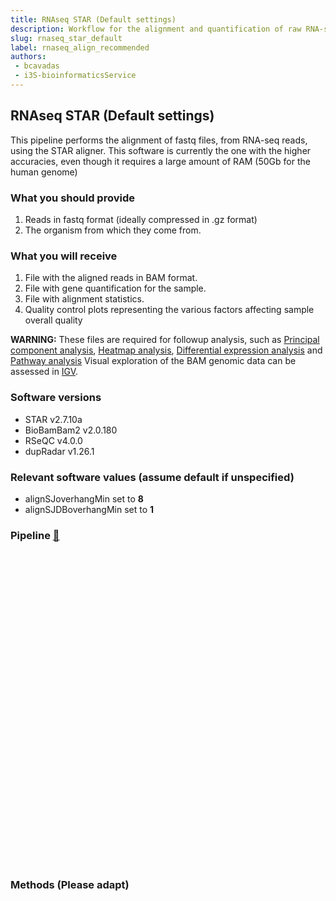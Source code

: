 ```yaml
---
title: RNAseq STAR (Default settings)
description: Workflow for the alignment and quantification of raw RNA-seq data using default settings.
slug: rnaseq_star_default
label: rnaseq_align_recommended
authors:
 - bcavadas
 - i3S-bioinformaticsService
---
```


## RNAseq STAR (Default settings)

This pipeline performs the alignment of fastq files, from RNA-seq reads, using the STAR aligner. This software is currently the one with the higher accuracies, even though it requires a large amount of RAM (50Gb for the human genome)

### What you should provide
1. Reads in fastq format (ideally compressed in .gz format)
2. The organism from which they come from.

### What you will receive
1. File with the aligned reads in BAM format.
2. File with gene quantification for the sample.
3. File with alignment statistics.
4. Quality control plots representing the various factors affecting sample overall quality

**WARNING:** These files are required for followup analysis, such as [Principal component analysis](../visual_representations/principal_component_analysis/), [Heatmap analysis](../visual_representations/heatmap/), [Differential expression analysis](../exploratory_analysis/differentia_expression_analysis/) and [Pathway analysis](../pathway_analysis/) Visual exploration of the BAM genomic data can be assessed in [IGV](https://software.broadinstitute.org/software/igv/).


### Software versions
* STAR v2.7.10a
* BioBamBam2 v2.0.180
* RSeQC v4.0.0
* dupRadar v1.26.1


### Relevant software values (assume default if unspecified)
* alignSJoverhangMin   set to **8**
* alignSJDBoverhangMin set to **1**

### Pipeline [&#128279;](https://raw.githubusercontent.com/i3S-BioinformaticsService/i3s-cwl-ngs-workflows/main/RNA-Seq/rnaseq.star.default.json)

<div id="vue" style="height: 500px; ">
  <cwl cwl-url="https://raw.githubusercontent.com/i3S-BioinformaticsService/i3s-cwl-ngs-workflows/main/RNA-Seq/rnaseq.star.default.json">
  </cwl>
</div>
<script src="/assets/js/vue.min.js"></script>
<script src="/assets/js/cwl_svg.js"></script>
<script src="/assets/js/tua-bsl.umd.min.js"></script>
<script>
  new Vue({
           el: '#vue',
           components: {
             cwl: vueCwl.default
          }
 });
  var $ = document.querySelector.bind(document)
      $('#vue').onmouseover = function () {bodyScrollLock.lock('#vue')}
      $('#vue').onmouseout = function() { bodyScrollLock.unlock('#vue')}
</script>

### Methods (Please adapt)


